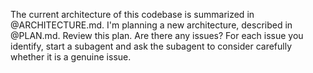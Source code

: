 The current architecture of this codebase is summarized in @ARCHITECTURE.md. I'm planning a new architecture,
described in @PLAN.md. Review this plan. Are there any issues? For each issue you identify, start a subagent and
ask the subagent to consider carefully whether it is a genuine issue.  